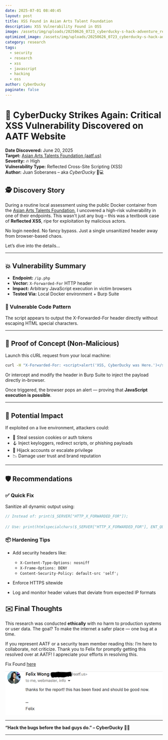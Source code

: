 ```yaml
---
date: 2025-07-01 08:40:45
layout: post
title: XSS Found in Asian Arts Talent Foundation
description: XSS Vulnerability Found in OSS
image: /assets/img/uploads/20250626_0723_cyberducky-s-hack-adventure_remix_01jyp9s1snernbzybyvg427ck9.png
optimized_image: /assets/img/uploads/20250626_0723_cyberducky-s-hack-adventure_remix_01jyp9s1snernbzybyvg427ck9.png
category: research
tags:
  - security
  - research
  - xss
  - javascript
  - hacking
  - oss
author: CyberDucky
paginate: false
---
```

# 🐤 CyberDucky Strikes Again: Critical XSS Vulnerability Discovered on AATF Website

**Date Discovered:** June 20, 2025\
**Target:** [Asian Arts Talents Foundation (aatf.us)](http://aatf.us/)\
**Severity:** 🔥 High\
**Vulnerability Type:** Reflected Cross-Site Scripting (XSS)\
**Author:** Juan Soberanes – aka *CyberDucky* 🧠💻

## 🕵️ Discovery Story

During a routine local assessment using the public Docker container from the [Asian Arts Talents Foundation](http://aatf.us/), I uncovered a high-risk vulnerability in one of their endpoints. This wasn't just any bug – this was a textbook case of **Reflected XSS**, ripe for exploitation by malicious actors.

No login needed. No fancy bypass. Just a single unsanitized header away from browser-based chaos.

Let’s dive into the details...

- - -

## 💥 Vulnerability Summary

* **Endpoint:** `/ip.php`
* **Vector:** `X-Forwarded-For` HTTP header
* **Impact:** Arbitrary JavaScript execution in victim browsers
* **Tested Via:** Local Docker environment + Burp Suite

### 📜 Vulnerable Code Pattern

The script appears to output the X-Forwarded-For header directly without escaping HTML special characters.

- - -

## 🧪 Proof of Concept (Non-Malicious)

Launch this cURL request from your local machine:

```bash
curl -H "X-Forwarded-For: <script>alert('XSS, CyberDucky was Here.')</script>" http://localhost/ip.php


```

Or intercept and modify the header in Burp Suite to inject the payload directly in-browser.

Once triggered, the browser pops an alert — proving that **JavaScript execution is possible**.

- - -

## 🚨 Potential Impact

If exploited on a live environment, attackers could:

* 🥷 Steal session cookies or auth tokens
* 🪝 Inject keyloggers, redirect scripts, or phishing payloads
* 🔐 Hijack accounts or escalate privilege
* 📉 Damage user trust and brand reputation

- - -

## 🛡️ Recommendations

### ✅ Quick Fix

Sanitize all dynamic output using:

```php
// Instead of: print($_SERVER["HTTP_X_FORWARDED_FOR"]);

// Use: print(htmlspecialchars($_SERVER["HTTP_X_FORWARDED_FOR"], ENT_QUOTES, 'UTF-8'));
```

### 📦 Hardening Tips

* Add security headers like:

  * `X-Content-Type-Options: nosniff`
  * `X-Frame-Options: DENY`
  * `Content-Security-Policy: default-src 'self';`
* Enforce HTTPS sitewide
* Log and monitor header values that deviate from expected IP formats

## ✉️ Final Thoughts

This research was conducted **ethically** with no harm to production systems or user data. The goal? To make the internet a safer place — one bug at a time.

If you represent AATF or a security team member reading this: I’m here to collaborate, not criticize. Thank you to Felix for promptly getting this resolved over at AATF! I appreciate your efforts in resolving this. 

F﻿ix Found [here](https://github.com/AATF/aatf.us/commit/a3854c4041699ea6aab5914eb4552e87d223264a)

![](/assets/img/uploads/xxs-aatf.png)

- - -

**“Hack the bugs before the bad guys do.” – CyberDucky** 🐤💥

- - -